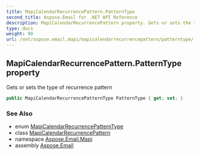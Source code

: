 ```yaml
---
title: MapiCalendarRecurrencePattern.PatternType
second_title: Aspose.Email for .NET API Reference
description: MapiCalendarRecurrencePattern property. Gets or sets the type of recurrence pattern
type: docs
weight: 90
url: /net/aspose.email.mapi/mapicalendarrecurrencepattern/patterntype/
---
```

## MapiCalendarRecurrencePattern.PatternType property

Gets or sets the type of recurrence pattern

```csharp
public MapiCalendarRecurrencePatternType PatternType { get; set; }
```

### See Also

* enum [MapiCalendarRecurrencePatternType](../../mapicalendarrecurrencepatterntype/)
* class [MapiCalendarRecurrencePattern](../)
* namespace [Aspose.Email.Mapi](../../mapicalendarrecurrencepattern/)
* assembly [Aspose.Email](../../../)



